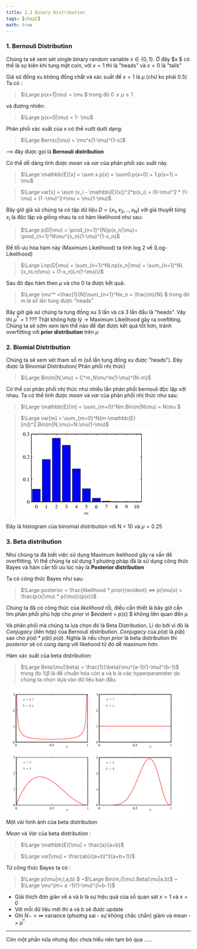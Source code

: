 ```yaml
---
title: 2.1 Binary Distribution 
tags: [chap2]
math: true
--- 
```

### 1. Bernouli Distribution 

Chúng ta sẽ xem sét single binary random variable  $x \in \{0,1\}$. Ở đây $x $ có thể là sự kiện khi tung mặt coin, với $x = 1$ thì là "heads" và $x=0$ là "tails"

Giả sử đồng xu không đồng chất và xác suất để $x = 1$ là $\mu$ (chứ ko phải 0.5) 
Ta có : 
>$\Large p(x=1|\mu) = \mu $     trong đó $0 \leq \mu \leq 1$

và đương nhiên:
>$\Large p(x=0|\mu) = 1- \mu$

Phân phối xác suất của x có thể vướt dưới dạng: 
> $\Large Bern(x|\mu) = \mu^x(1-\mu)^{1-x}$ 

--> đây được gọi là <strong> Bernouli distribution </strong>

Có thể dễ dàng tính được *mean* và *var* của phân phối xác suất này. 
>$\Large \mathbb{E}[x] = \sum x.p(x) = \sum0.p(x=0) + 1.p(x=1) = \mu$

>$\Large var[x] = \sum (x_i - \mathbb{E}[x])^2*p(x_i) = (0-\mu)^2 * (1-\mu) + (1 -\mu)^2*\mu = \mu(1-\mu)$

Bây giờ giả sử chúng ta có tập dữ liệu $D = \{x_1,x_2,..,x_N\}$ với giả thuyết từng $x_i$ là độc lập và giống nhau ta có hàm likelihood như sau: 

>$\Large p(D|\mu) = \prod_{n=1}^{N}p(x_n|\mu)= \prod_{n=1}^N\mu^{x_n}(1-\mu)^{1-x_n}$

Để tối ưu hóa hàm này (Maximum Likelihood) ta tính log 2 vế (Log-Likelihood)
>$\Large Lnp(D|\mu) = \sum_{n=1}^NLnp(x_n|\mu) = \sum_{n=1}^N\{x_nLn(\mu) + (1-x_n)Ln(1-\mu)\}$

Sau đó đạo hàm theo $\mu$ và cho 0 ta được kết quả:
> $\Large \mu^* =\frac{1}{N}\sum_{n=1}^Nx_n = \frac{m}{N} $ trong đó m là số lần tung được "heads"

Bây giờ giả sử chúng ta tung đồng xu 3 lần và cả 3 lần đầu là "heads". Vậy thì $\mu^* = 1$ ??? Thật không hợp lý -> Maximum Likelihood gây ra ovefitting. Chúng ta sẽ sớm xem làm thể nào để đạt được kết quả tốt hơn, tránh overfitting với <b>prior distribution</b> trên $\mu$ 

### 2. Biomial Distribution 

Chúng ta sẽ xem xét tham số $m$ (số lần tung đồng xu được "heads"). Đây được là Binomial Distribution( Phân phối nhị thức) 
>$\Large Bin(m|N,\mu) = C^m_N\mu^m(1-\mu)^{N-m}$

Có thể coi phân phối nhị thức như nhiều lần phân phối bernouli độc lập với nhau. 
Ta có thể tính được *mean* và *var* của phân phối nhị thức như sau: 
>$\Large \mathbb{E}[m] = \sum_{m=0}^Nm.Bin(m|N\mu) = N\mu $

>$\Large var[m] = \sum_{m=0}^N(m-\mathbb{E}[m])^2.Bin(m|N,\mu)=N.\mu(1-\mu)$
![Alt text](image.png)

Đây là histogram của binomial distribution với N = 10 và $\mu = 0.25$
### 3. Beta distribution 

Như chúng ta đã biết việc sử dụng Maximum lkelihood gây ra vấn đề overfitting. Vì thế chúng ta sử dụng 1 phương pháp đã là sử dụng công thức Bayes và hàm cần tối ưu lúc này là <b>Posterior distribution</b>

Ta có công thức Bayes như sau: 

>$\Large posterior = \frac{likelihood * prior}{evident} <=> p(\mu|x) =  \frac{p(x|\mu) * p(\mu)}{p(x)}$

Chúng ta đã có công thức của $likelihood$ rồi, điều cần thiết là bây giờ cần tìm phân phối phù hợp cho $prior$ vì $evident = p(x) $ không liên quan đến $\mu$ 

Và phân phối mà chúng ta lựa chọn đó là Beta Distribution. Lí do bởi vì đó là *Conjugacy* (liên hợp) của Bernouli distribution. *Conjugacy* của $p(a)$ là $p(b)$ sao cho $p(a) * p(b) ~ p(a)$. Nghĩa là nếu chọn $prior$ là beta distribution thì $posterior$ sẽ có cùng dạng với likehood từ đó dễ maximum hơn.

Hàm xác suất của beta distribution: 
>$\Large Beta(\mu|\beta) = \frac{1}{\beta}\mu^{a-1}(1-\mu)^{b-1}$
>trong đó $1/\beta$ là để chuẩn hóa còn a và b là các hyperparameter do chúng ta chọn dựa vào dữ liệu ban đầu.

![Alt text](image-1.png)
Một vài hình ảnh của beta distribution

*Mean* và *Var* của beta distribution : 
> $\Large \mathbb{E}[\mu] = \frac{a}{a+b}$

>$\Large var[\mu] = \frac{ab}{(a+b)^2(a+b+1)}$

Từ công thức Bayes ta có : 
>$\Large p(\mu|m,l,a,b) $ ~$\Large Bin(m,l|\mu).Beta(\mu|a,b)$ ~ $\Large \mu^{m+ a -1}(1-\mu)^{l+b-1}$

* Giải thích đơn giản về a và b là sự hiệu quả của số quan sát $x = 1$ và $x = 0$ 
* Với mỗi dữ liệu mới thì a và b sẽ được update 
* Ghi $N - > \infty$ variance (phương sai - sự không chắc chắn) giảm và mean -> $\mu^*$
---------------------

Còn một phần nữa nhưng đọc chưa hiểu nên tạm bỏ qua 
..... 